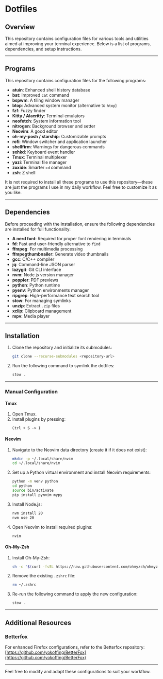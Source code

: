 # Dotfiles

## Overview

This repository contains configuration files for various tools and utilities aimed at improving your terminal experience. Below is a list of programs, dependencies, and setup instructions.

---

## Programs

This repository contains configuration files for the following programs:

- **atuin**: Enhanced shell history database
- **bat**: Improved `cat` command
- **bspwm**: A tiling window manager
- **btop**: Advanced system monitor (alternative to `htop`)
- **fzf**: Fuzzy finder
- **Kitty / Alacritty**: Terminal emulators
- **neofetch**: System information tool
- **nitrogen**: Background browser and setter
- **Neovim**: A good editor
- **oh-my-posh / starship**: Customizable prompts
- **rofi**: Window switcher and application launcher
- **shellfirm**: Warnings for dangerous commands
- **sxhkd**: Keyboard event handler
- **Tmux**: Terminal multiplexer
- **yazi**: Terminal file manager
- **zoxide**: Smarter `cd` command
- **zsh**: Z shell

It is not required to install all these programs to use this repository—these are just the programs I use in my daily workflow. Feel free to customize it as you like.

---

## Dependencies

Before proceeding with the installation, ensure the following dependencies are installed for full functionality:

- **A nerd font**: Required for proper font rendering in terminals
- **fd**: Fast and user-friendly alternative to `find`
- **ffmpeg**: For multimedia processing
- **ffmpegthumbnailer**: Generate video thumbnails
- **gcc**: C/C++ compiler
- **jq**: Command-line JSON parser
- **lazygit**: Git CLI interface
- **nvm**: Node.js version manager
- **poppler**: PDF previews
- **python**: Python runtime
- **pyenv**: Python environments manager
- **ripgrep**: High-performance text search tool
- **stow**: For managing symlinks
- **unzip**: Extract `.zip` files
- **xclip**: Clipboard management
- **mpv**: Media player

---

## Installation

1. Clone the repository and initialize its submodules:

   ```bash
   git clone --recurse-submodules <repository-url>
   ```

2. Run the following command to symlink the dotfiles:
   ```bash
   stow .
   ```

---

### Manual Configuration

#### Tmux

1. Open Tmux.
2. Install plugins by pressing:
   ```
   Ctrl + S -> I
   ```

#### Neovim

1. Navigate to the Neovim data directory (create it if it does not exist):
   ```bash
   mkdir -p ~/.local/share/nvim
   cd ~/.local/share/nvim
   ```
2. Set up a Python virtual environment and install Neovim requirements:
   ```bash
   python -m venv python
   cd python
   source bin/activate
   pip install pynvim mypy
   ```
3. Install Node.js:
   ```bash
   nvm install 20
   nvm use 20
   ```
4. Open Neovim to install required plugins:
   ```bash
   nvim
   ```

#### Oh-My-Zsh

1. Install Oh-My-Zsh:
   ```bash
   sh -c "$(curl -fsSL https://raw.githubusercontent.com/ohmyzsh/ohmyzsh/master/tools/install.sh)"
   ```
2. Remove the existing `.zshrc` file:
   ```bash
   rm ~/.zshrc
   ```
3. Re-run the following command to apply the new configuration:
   ```bash
   stow .
   ```

---

## Additional Resources

### Betterfox

For enhanced Firefox configurations, refer to the Betterfox repository:  
[https://github.com/yokoffing/BetterFox](https://github.com/yokoffing/BetterFox)

---

Feel free to modify and adapt these configurations to suit your workflow.
